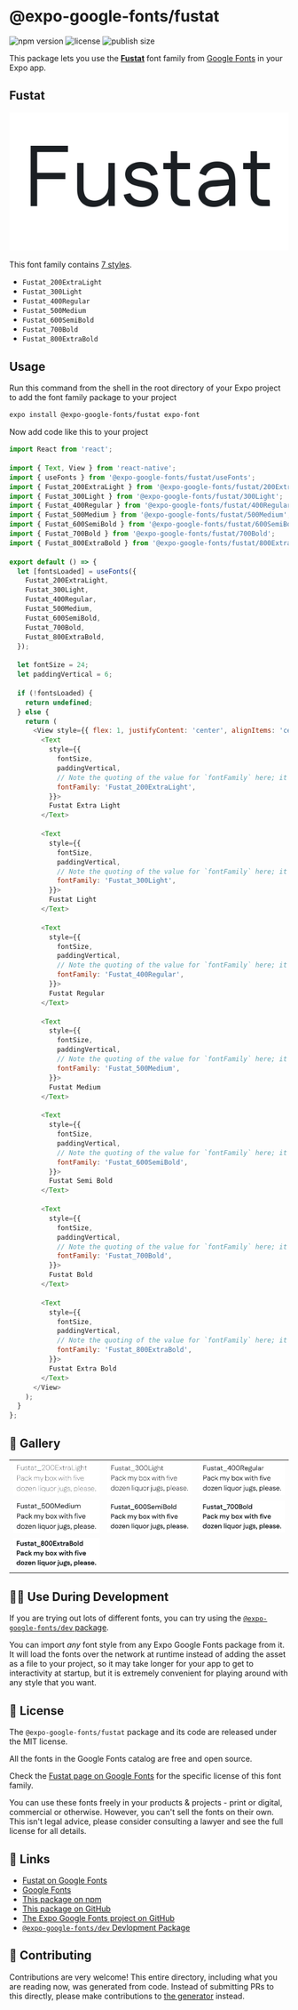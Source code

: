 # @expo-google-fonts/fustat

![npm version](https://flat.badgen.net/npm/v/@expo-google-fonts/fustat)
![license](https://flat.badgen.net/github/license/expo/google-fonts)
![publish size](https://flat.badgen.net/packagephobia/install/@expo-google-fonts/fustat)

This package lets you use the [**Fustat**](https://fonts.google.com/specimen/Fustat) font family from [Google Fonts](https://fonts.google.com/) in your Expo app.

## Fustat

![Fustat](./font-family.png)

This font family contains [7 styles](#-gallery).

- `Fustat_200ExtraLight`
- `Fustat_300Light`
- `Fustat_400Regular`
- `Fustat_500Medium`
- `Fustat_600SemiBold`
- `Fustat_700Bold`
- `Fustat_800ExtraBold`

## Usage

Run this command from the shell in the root directory of your Expo project to add the font family package to your project
```sh
expo install @expo-google-fonts/fustat expo-font
```

Now add code like this to your project
```js
import React from 'react';

import { Text, View } from 'react-native';
import { useFonts } from '@expo-google-fonts/fustat/useFonts';
import { Fustat_200ExtraLight } from '@expo-google-fonts/fustat/200ExtraLight';
import { Fustat_300Light } from '@expo-google-fonts/fustat/300Light';
import { Fustat_400Regular } from '@expo-google-fonts/fustat/400Regular';
import { Fustat_500Medium } from '@expo-google-fonts/fustat/500Medium';
import { Fustat_600SemiBold } from '@expo-google-fonts/fustat/600SemiBold';
import { Fustat_700Bold } from '@expo-google-fonts/fustat/700Bold';
import { Fustat_800ExtraBold } from '@expo-google-fonts/fustat/800ExtraBold';

export default () => {
  let [fontsLoaded] = useFonts({
    Fustat_200ExtraLight,
    Fustat_300Light,
    Fustat_400Regular,
    Fustat_500Medium,
    Fustat_600SemiBold,
    Fustat_700Bold,
    Fustat_800ExtraBold,
  });

  let fontSize = 24;
  let paddingVertical = 6;

  if (!fontsLoaded) {
    return undefined;
  } else {
    return (
      <View style={{ flex: 1, justifyContent: 'center', alignItems: 'center' }}>
        <Text
          style={{
            fontSize,
            paddingVertical,
            // Note the quoting of the value for `fontFamily` here; it expects a string!
            fontFamily: 'Fustat_200ExtraLight',
          }}>
          Fustat Extra Light
        </Text>

        <Text
          style={{
            fontSize,
            paddingVertical,
            // Note the quoting of the value for `fontFamily` here; it expects a string!
            fontFamily: 'Fustat_300Light',
          }}>
          Fustat Light
        </Text>

        <Text
          style={{
            fontSize,
            paddingVertical,
            // Note the quoting of the value for `fontFamily` here; it expects a string!
            fontFamily: 'Fustat_400Regular',
          }}>
          Fustat Regular
        </Text>

        <Text
          style={{
            fontSize,
            paddingVertical,
            // Note the quoting of the value for `fontFamily` here; it expects a string!
            fontFamily: 'Fustat_500Medium',
          }}>
          Fustat Medium
        </Text>

        <Text
          style={{
            fontSize,
            paddingVertical,
            // Note the quoting of the value for `fontFamily` here; it expects a string!
            fontFamily: 'Fustat_600SemiBold',
          }}>
          Fustat Semi Bold
        </Text>

        <Text
          style={{
            fontSize,
            paddingVertical,
            // Note the quoting of the value for `fontFamily` here; it expects a string!
            fontFamily: 'Fustat_700Bold',
          }}>
          Fustat Bold
        </Text>

        <Text
          style={{
            fontSize,
            paddingVertical,
            // Note the quoting of the value for `fontFamily` here; it expects a string!
            fontFamily: 'Fustat_800ExtraBold',
          }}>
          Fustat Extra Bold
        </Text>
      </View>
    );
  }
};

```

## 🔡 Gallery


||||
|-|-|-|
|![Fustat_200ExtraLight](.//200ExtraLight/Fustat_200ExtraLight.ttf.png)|![Fustat_300Light](.//300Light/Fustat_300Light.ttf.png)|![Fustat_400Regular](.//400Regular/Fustat_400Regular.ttf.png)||
|![Fustat_500Medium](.//500Medium/Fustat_500Medium.ttf.png)|![Fustat_600SemiBold](.//600SemiBold/Fustat_600SemiBold.ttf.png)|![Fustat_700Bold](.//700Bold/Fustat_700Bold.ttf.png)||
|![Fustat_800ExtraBold](.//800ExtraBold/Fustat_800ExtraBold.ttf.png)||||


## 👩‍💻 Use During Development

If you are trying out lots of different fonts, you can try using the [`@expo-google-fonts/dev` package](https://github.com/freeboub/google-fonts/tree/master/font-packages/dev#readme).

You can import *any* font style from any Expo Google Fonts package from it. It will load the fonts
over the network at runtime instead of adding the asset as a file to your project, so it may take longer
for your app to get to interactivity at startup, but it is extremely convenient
for playing around with any style that you want.

## 📖 License

The `@expo-google-fonts/fustat` package and its code are released under the MIT license.

All the fonts in the Google Fonts catalog are free and open source.

Check the [Fustat page on Google Fonts](https://fonts.google.com/specimen/Fustat) for the specific license of this font family.

You can use these fonts freely in your products & projects - print or digital, commercial or otherwise. However, you can't sell the fonts on their own. This isn't legal advice, please consider consulting a lawyer and see the full license for all details.

## 🔗 Links

- [Fustat on Google Fonts](https://fonts.google.com/specimen/Fustat)
- [Google Fonts](https://fonts.google.com/)
- [This package on npm](https://www.npmjs.com/package/@expo-google-fonts/fustat)
- [This package on GitHub](https://github.com/freeboub/google-fonts/tree/master/font-packages/fustat)
- [The Expo Google Fonts project on GitHub](https://github.com/freeboub/google-fonts)
- [`@expo-google-fonts/dev` Devlopment Package](https://github.com/freeboub/google-fonts/tree/master/font-packages/dev)

## 🤝 Contributing

Contributions are very welcome! This entire directory, including what you are reading now, was generated from code. Instead of submitting PRs to this directly, please make contributions to [the generator](https://github.com/freeboub/google-fonts/tree/master/packages/generator) instead.
